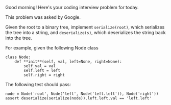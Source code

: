 Good morning! Here's your coding interview problem for today.

This problem was asked by Google.

Given the root to a binary tree, implement `serialize(root)`, which serializes the tree into a string, and `deserialize(s)`, which deserializes the string back into the tree.

For example, given the following Node class

```
class Node:
    def **init**(self, val, left=None, right=None):
        self.val = val
        self.left = left
        self.right = right
```

The following test should pass:

`node = Node('root', Node('left', Node('left.left')), Node('right'))`
`assert deserialize(serialize(node)).left.left.val == 'left.left'`
